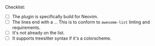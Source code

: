 Checklist:
- [ ] The plugin is specifically build for Neovim.
- [ ] The lines end with a `.`. This is to conform to `awesome-list` linting and requirements.
- [ ] It's not already on the list. 
- [ ] It supports treesitter syntax if it's a colorscheme.
